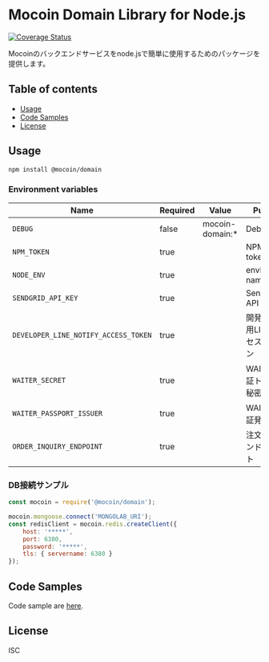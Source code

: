 # Mocoin Domain Library for Node.js

[![Coverage Status](https://coveralls.io/repos/github/mocoin/domain/badge.svg?branch=master)](https://coveralls.io/github/mocoin/domain?branch=master)

Mocoinのバックエンドサービスをnode.jsで簡単に使用するためのパッケージを提供します。

## Table of contents

* [Usage](#usage)
* [Code Samples](#code-samples)
* [License](#license)

## Usage

```shell
npm install @mocoin/domain
```

### Environment variables

| Name                                 | Required | Value           | Purpose            |
|--------------------------------------|----------|-----------------|--------------------|
| `DEBUG`                              | false    | mocoin-domain:* | Debug              |
| `NPM_TOKEN`                          | true     |                 | NPM auth token     |
| `NODE_ENV`                           | true     |                 | environment name   |
| `SENDGRID_API_KEY`                   | true     |                 | SendGrid API Key   |
| `DEVELOPER_LINE_NOTIFY_ACCESS_TOKEN` | true     |                 | 開発者通知用LINEアクセストークン |
| `WAITER_SECRET`                      | true     |                 | WAITER許可証トークン秘密鍵   |
| `WAITER_PASSPORT_ISSUER`             | true     |                 | WAITER許可証発行者       |
| `ORDER_INQUIRY_ENDPOINT`             | true     |                 | 注文照会エンドポイント        |

### DB接続サンプル

```js
const mocoin = require('@mocoin/domain');

mocoin.mongoose.connect('MONGOLAB_URI');
const redisClient = mocoin.redis.createClient({
    host: '*****',
    port: 6380,
    password: '*****',
    tls: { servername: 6380 }
});
```

## Code Samples

Code sample are [here](https://github.com/mocoin/domain/tree/master/example).

## License

ISC
